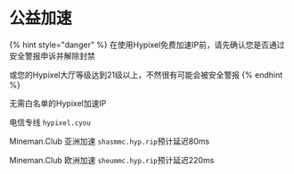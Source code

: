 # 公益加速

{% hint style="danger" %}
在使用Hypixel免费加速IP前，请先确认您是否通过安全警报申诉并解除封禁

或您的Hypixel大厅等级达到21级以上，不然很有可能会被安全警报
{% endhint %}

无需白名单的Hypixel加速IP&#x20;

电信专线 `hypixel.cyou`

Mineman.Club 亚洲加速 `shasmmc.hyp.rip`预计延迟80ms

Mineman.Club 欧洲加速 `sheummc.hyp.rip`预计延迟220ms
